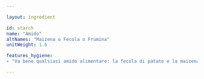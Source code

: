 ```yaml
---

layout: ingredient

id: starch
name: "Amido"
altNames: "Maizena o Fecola o Frumina"
unitWeight: 1.6

features_hygiene:
- "Va bene qualsiasi amido alimentare: la fecola di patate e la maizena sono i più comuni ed economici, ma puoi usare anche amido di riso o frumina (se non sei celiaco)."

---
```

